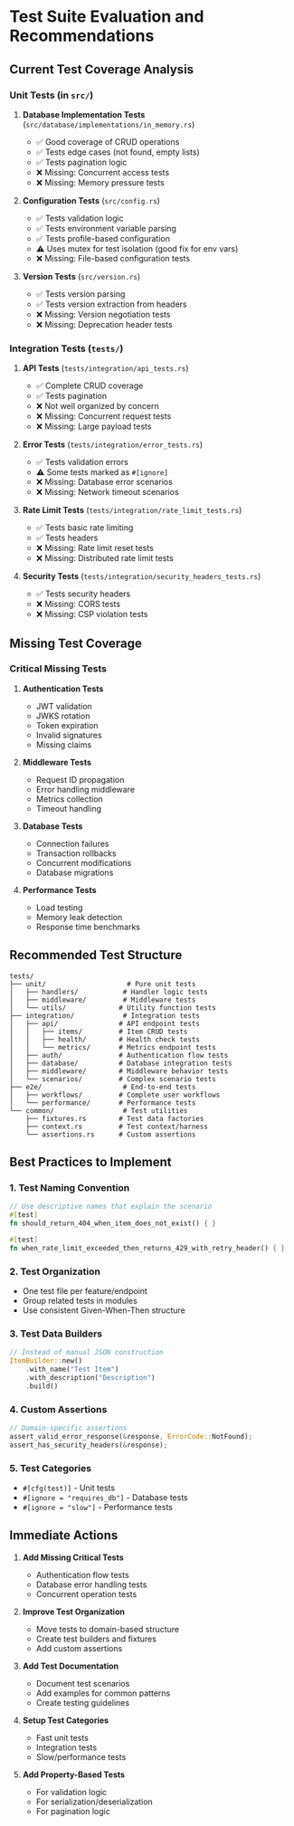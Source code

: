 # Test Suite Evaluation and Recommendations

## Current Test Coverage Analysis

### Unit Tests (in `src/`)

1. **Database Implementation Tests** (`src/database/implementations/in_memory.rs`)
   - ✅ Good coverage of CRUD operations
   - ✅ Tests edge cases (not found, empty lists)
   - ✅ Tests pagination logic
   - ❌ Missing: Concurrent access tests
   - ❌ Missing: Memory pressure tests

2. **Configuration Tests** (`src/config.rs`)
   - ✅ Tests validation logic
   - ✅ Tests environment variable parsing
   - ✅ Tests profile-based configuration
   - ⚠️ Uses mutex for test isolation (good fix for env vars)
   - ❌ Missing: File-based configuration tests

3. **Version Tests** (`src/version.rs`)
   - ✅ Tests version parsing
   - ✅ Tests version extraction from headers
   - ❌ Missing: Version negotiation tests
   - ❌ Missing: Deprecation header tests

### Integration Tests (`tests/`)

1. **API Tests** (`tests/integration/api_tests.rs`)
   - ✅ Complete CRUD coverage
   - ✅ Tests pagination
   - ❌ Not well organized by concern
   - ❌ Missing: Concurrent request tests
   - ❌ Missing: Large payload tests

2. **Error Tests** (`tests/integration/error_tests.rs`)
   - ✅ Tests validation errors
   - ⚠️ Some tests marked as `#[ignore]`
   - ❌ Missing: Database error scenarios
   - ❌ Missing: Network timeout scenarios

3. **Rate Limit Tests** (`tests/integration/rate_limit_tests.rs`)
   - ✅ Tests basic rate limiting
   - ✅ Tests headers
   - ❌ Missing: Rate limit reset tests
   - ❌ Missing: Distributed rate limit tests

4. **Security Tests** (`tests/integration/security_headers_tests.rs`)
   - ✅ Tests security headers
   - ❌ Missing: CORS tests
   - ❌ Missing: CSP violation tests

## Missing Test Coverage

### Critical Missing Tests

1. **Authentication Tests**
   - JWT validation
   - JWKS rotation
   - Token expiration
   - Invalid signatures
   - Missing claims

2. **Middleware Tests**
   - Request ID propagation
   - Error handling middleware
   - Metrics collection
   - Timeout handling

3. **Database Tests**
   - Connection failures
   - Transaction rollbacks
   - Concurrent modifications
   - Database migrations

4. **Performance Tests**
   - Load testing
   - Memory leak detection
   - Response time benchmarks

## Recommended Test Structure

```
tests/
├── unit/                    # Pure unit tests
│   ├── handlers/           # Handler logic tests
│   ├── middleware/         # Middleware tests
│   └── utils/             # Utility function tests
├── integration/            # Integration tests
│   ├── api/               # API endpoint tests
│   │   ├── items/         # Item CRUD tests
│   │   ├── health/        # Health check tests
│   │   └── metrics/       # Metrics endpoint tests
│   ├── auth/              # Authentication flow tests
│   ├── database/          # Database integration tests
│   ├── middleware/        # Middleware behavior tests
│   └── scenarios/         # Complex scenario tests
├── e2e/                    # End-to-end tests
│   ├── workflows/         # Complete user workflows
│   └── performance/       # Performance tests
└── common/                 # Test utilities
    ├── fixtures.rs        # Test data factories
    ├── context.rs         # Test context/harness
    └── assertions.rs      # Custom assertions
```

## Best Practices to Implement

### 1. Test Naming Convention
```rust
// Use descriptive names that explain the scenario
#[test]
fn should_return_404_when_item_does_not_exist() { }

#[test]
fn when_rate_limit_exceeded_then_returns_429_with_retry_header() { }
```

### 2. Test Organization
- One test file per feature/endpoint
- Group related tests in modules
- Use consistent Given-When-Then structure

### 3. Test Data Builders
```rust
// Instead of manual JSON construction
ItemBuilder::new()
    .with_name("Test Item")
    .with_description("Description")
    .build()
```

### 4. Custom Assertions
```rust
// Domain-specific assertions
assert_valid_error_response(&response, ErrorCode::NotFound);
assert_has_security_headers(&response);
```

### 5. Test Categories
- `#[cfg(test)]` - Unit tests
- `#[ignore = "requires_db"]` - Database tests
- `#[ignore = "slow"]` - Performance tests

## Immediate Actions

1. **Add Missing Critical Tests**
   - Authentication flow tests
   - Database error handling tests
   - Concurrent operation tests

2. **Improve Test Organization**
   - Move tests to domain-based structure
   - Create test builders and fixtures
   - Add custom assertions

3. **Add Test Documentation**
   - Document test scenarios
   - Add examples for common patterns
   - Create testing guidelines

4. **Setup Test Categories**
   - Fast unit tests
   - Integration tests
   - Slow/performance tests

5. **Add Property-Based Tests**
   - For validation logic
   - For serialization/deserialization
   - For pagination logic
